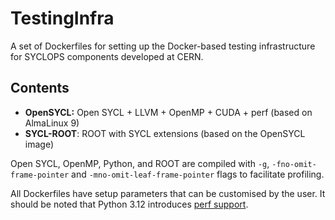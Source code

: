 # TestingInfra
A set of Dockerfiles for setting up the Docker-based testing infrastructure for SYCLOPS components developed at CERN.

## Contents
* **OpenSYCL:** Open SYCL + LLVM + OpenMP + CUDA + perf (based on AlmaLinux 9)
* **SYCL-ROOT**: ROOT with SYCL extensions (based on the OpenSYCL image)

Open SYCL, OpenMP, Python, and ROOT are compiled with `-g`, `-fno-omit-frame-pointer` and `-mno-omit-leaf-frame-pointer` flags to facilitate profiling.

All Dockerfiles have setup parameters that can be customised by the user. It should be noted that Python 3.12 introduces [perf support](https://docs.python.org/3.12/howto/perf_profiling.html).
